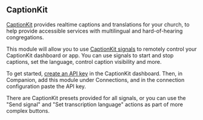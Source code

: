 ## CaptionKit

[CaptionKit](https://captionkit.io/) provides realtime captions and translations for your church, to help
provide accessible services with multilingual and hard-of-hearing congregations.

This module will allow you to use [CaptionKit signals](https://docs.captionkit.io/en/articles/10172993-signals)
to remotely control your CaptionKit dashboard or app. You can use signals to start and stop captions, set the
language, control caption visibility and more.

To get started, [create an API key](https://docs.captionkit.io/en/articles/10172972-connect-to-the-api) in the
CaptionKit dashboard. Then, in Companion, add this module under Connections, and in the connection configuration
paste the API key.

There are CaptionKit presets provided for all signals, or you can use the "Send signal" and "Set transcription
language" actions as part of more complex buttons.

